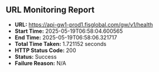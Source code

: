 ## URL Monitoring Report

- **URL:** https://api-gw1-prod1.fisglobal.com/gw/v1/health
- **Start Time:** 2025-05-19T06:58:04.600565
- **End Time:** 2025-05-19T06:58:06.321717
- **Total Time Taken:** 1.721152 seconds
- **HTTP Status Code:** 200
- **Status:** Success
- **Failure Reason:** N/A
